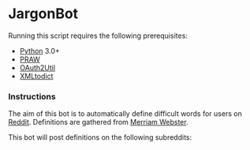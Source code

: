 # JargonBot

Running this script requires the following prerequisites:
 * [Python](https://www.python.org/) 3.0+
 * [PRAW](https://praw.readthedocs.org/en/latest/)
 * [OAuth2Util](https://github.com/SmBe19/praw-OAuth2Util)
 * [XMLtodict](https://github.com/martinblech/xmltodict)

### Instructions
The aim of this bot is to automatically define difficult words for users on [Reddit](www.redditcom). Definitions are gathered from [Merriam Webster](https://www.merriam-webster.com/).

This bot will post definitions on the following subreddits:
